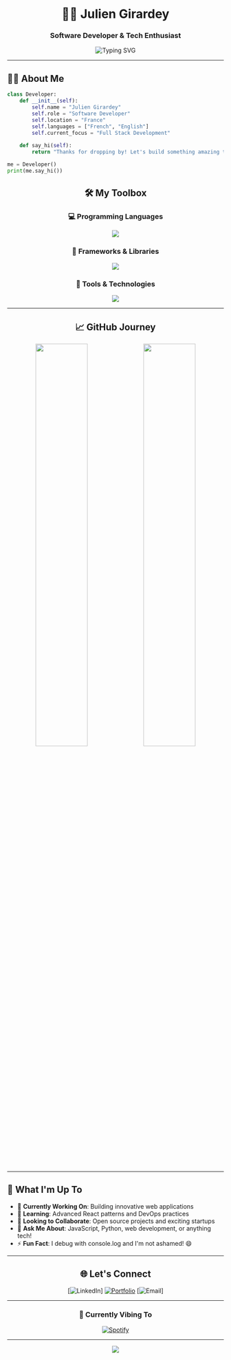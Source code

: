 <div align="center">
  
# 👨‍💻 Julien Girardey

### Software Developer & Tech Enthusiast

<img src="https://readme-typing-svg.herokuapp.com?font=Fira+Code&weight=500&size=25&pause=1000&color=FF6B6B&center=true&vCenter=true&width=435&lines=Welcome+to+my+GitHub!;Building+amazing+software;Always+coding+something+new;Let's+create+together!" alt="Typing SVG" />

</div>

---

## 🧑‍💻 About Me

```python
class Developer:
    def __init__(self):
        self.name = "Julien Girardey"
        self.role = "Software Developer"
        self.location = "France"
        self.languages = ["French", "English"]
        self.current_focus = "Full Stack Development"
    
    def say_hi(self):
        return "Thanks for dropping by! Let's build something amazing together 🚀"

me = Developer()
print(me.say_hi())
```

<div align="center">

## 🛠️ My Toolbox

### 💻 Programming Languages
<img src="https://skillicons.dev/icons?i=python,js,ts,c,html,css" />

### 🚀 Frameworks & Libraries
<img src="https://skillicons.dev/icons?i=react,nodejs,express,flask" />

### 🔧 Tools & Technologies
<img src="https://skillicons.dev/icons?i=git,docker,linux,vscode,mongodb,postgres" />

</div>

---

<div align="center">

## 📈 GitHub Journey

<img width="49%" src="https://github-readme-stats.vercel.app/api?username=JulienGirardey&show_icons=true&theme=radical&hide_border=true" />
<img width="49%" src="https://github-readme-streak-stats.herokuapp.com/?user=JulienGirardey&theme=radical&hide_border=true" />

</div>

---

## 🎯 What I'm Up To

- 🔭 **Currently Working On**: Building innovative web applications
- 🌱 **Learning**: Advanced React patterns and DevOps practices
- 👯 **Looking to Collaborate**: Open source projects and exciting startups
- 💬 **Ask Me About**: JavaScript, Python, web development, or anything tech!
- ⚡ **Fun Fact**: I debug with console.log and I'm not ashamed! 😄

---

<div align="center">

## 🌐 Let's Connect

[![LinkedIn](https://www.linkedin.com/in/julien-girardey-820697252/)]
[![Portfolio](https://img.shields.io/badge/Portfolio-%23000000.svg?style=for-the-badge&logo=firefox&logoColor=#FF7139)](https://your-portfolio.com)
[![Email](https://mail.google.com/mail/u/0/#sent?compose=GTvVlcSBmXMJDnwVgWZgBsZclwxhnfKbCPZBWpSXfxCLhHXhdcnSVSwFzFbBZbqwwNXrjrQWBvdfq)]

---

### 🎵 Currently Vibing To
[![Spotify](https://novatorem.vercel.app/api/spotify)](https://open.spotify.com/user/your-spotify-username)

---

<img src="https://capsule-render.vercel.app/api?type=waving&color=gradient&height=100&section=footer"/>

</div>
